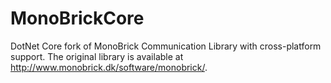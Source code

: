 # MonoBrickCore

DotNet Core fork of MonoBrick Communication Library with cross-platform support. The original library is available at <http://www.monobrick.dk/software/monobrick/>.
